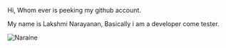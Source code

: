 Hi, Whom ever is peeking my github account. 

My name is Lakshmi Narayanan, Basically i am a developer come tester.



![Naraine](https://naraine-developer.websit/Portfolio/Assets/Img1.png)
